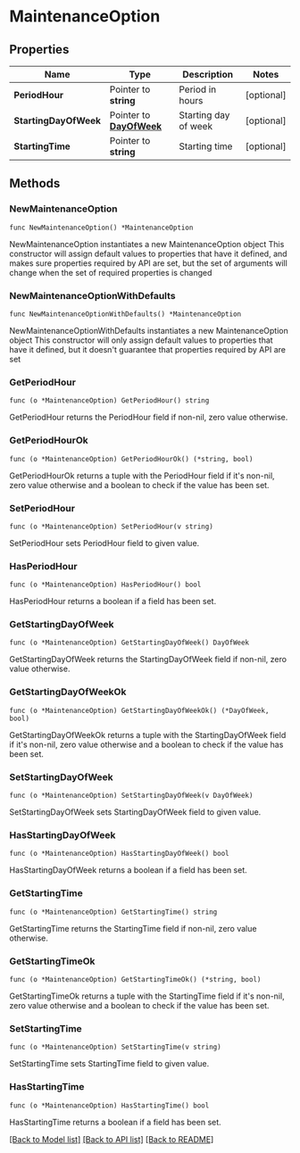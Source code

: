 # MaintenanceOption

## Properties

Name | Type | Description | Notes
------------ | ------------- | ------------- | -------------
**PeriodHour** | Pointer to **string** | Period in hours | [optional] 
**StartingDayOfWeek** | Pointer to [**DayOfWeek**](DayOfWeek.md) | Starting day of week | [optional] 
**StartingTime** | Pointer to **string** | Starting time | [optional] 

## Methods

### NewMaintenanceOption

`func NewMaintenanceOption() *MaintenanceOption`

NewMaintenanceOption instantiates a new MaintenanceOption object
This constructor will assign default values to properties that have it defined,
and makes sure properties required by API are set, but the set of arguments
will change when the set of required properties is changed

### NewMaintenanceOptionWithDefaults

`func NewMaintenanceOptionWithDefaults() *MaintenanceOption`

NewMaintenanceOptionWithDefaults instantiates a new MaintenanceOption object
This constructor will only assign default values to properties that have it defined,
but it doesn't guarantee that properties required by API are set

### GetPeriodHour

`func (o *MaintenanceOption) GetPeriodHour() string`

GetPeriodHour returns the PeriodHour field if non-nil, zero value otherwise.

### GetPeriodHourOk

`func (o *MaintenanceOption) GetPeriodHourOk() (*string, bool)`

GetPeriodHourOk returns a tuple with the PeriodHour field if it's non-nil, zero value otherwise
and a boolean to check if the value has been set.

### SetPeriodHour

`func (o *MaintenanceOption) SetPeriodHour(v string)`

SetPeriodHour sets PeriodHour field to given value.

### HasPeriodHour

`func (o *MaintenanceOption) HasPeriodHour() bool`

HasPeriodHour returns a boolean if a field has been set.

### GetStartingDayOfWeek

`func (o *MaintenanceOption) GetStartingDayOfWeek() DayOfWeek`

GetStartingDayOfWeek returns the StartingDayOfWeek field if non-nil, zero value otherwise.

### GetStartingDayOfWeekOk

`func (o *MaintenanceOption) GetStartingDayOfWeekOk() (*DayOfWeek, bool)`

GetStartingDayOfWeekOk returns a tuple with the StartingDayOfWeek field if it's non-nil, zero value otherwise
and a boolean to check if the value has been set.

### SetStartingDayOfWeek

`func (o *MaintenanceOption) SetStartingDayOfWeek(v DayOfWeek)`

SetStartingDayOfWeek sets StartingDayOfWeek field to given value.

### HasStartingDayOfWeek

`func (o *MaintenanceOption) HasStartingDayOfWeek() bool`

HasStartingDayOfWeek returns a boolean if a field has been set.

### GetStartingTime

`func (o *MaintenanceOption) GetStartingTime() string`

GetStartingTime returns the StartingTime field if non-nil, zero value otherwise.

### GetStartingTimeOk

`func (o *MaintenanceOption) GetStartingTimeOk() (*string, bool)`

GetStartingTimeOk returns a tuple with the StartingTime field if it's non-nil, zero value otherwise
and a boolean to check if the value has been set.

### SetStartingTime

`func (o *MaintenanceOption) SetStartingTime(v string)`

SetStartingTime sets StartingTime field to given value.

### HasStartingTime

`func (o *MaintenanceOption) HasStartingTime() bool`

HasStartingTime returns a boolean if a field has been set.


[[Back to Model list]](../README.md#documentation-for-models) [[Back to API list]](../README.md#documentation-for-api-endpoints) [[Back to README]](../README.md)


